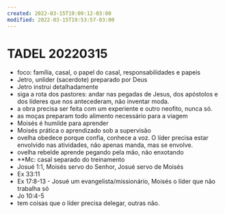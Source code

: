 ```yaml
---
created: 2022-03-15T19:09:12-03:00
modified: 2022-03-15T19:53:57-03:00
---
```


# TADEL 20220315

- foco: família, casal, o papel do casal, responsabilidades e papeis
- Jetro, unlider (sacerdote) preparado por Deus
- Jetro instrui detalhadamente
- siga a rota dos pastores: andar nas pegadas de Jesus, dos apóstolos e dos líderes que nos antecederam, não inventar moda.
- a obra precisa ser feita com um experiente e outro neofito, nunca só.
- as moças preparam todo alimento necessário para a viagem
- Moisés é humilde para aprender
- Moisés prática o aprendizado sob a supervisão
- ovelha obedece porque confia, conhece a voz. O líder precisa estar envolvido nas atividades, não apenas manda, mas se envolve.
- ovelha rebelde aprende pegando pela mão, não enxotando
- **Mc: casal separado do treinamento
- Josué 1:1, Moisés servo do Senhor, Josué servo de Moisés
- Ex 33:11
- Ex 17:8-13 - Josué um evangelista/missionário, Moisés o líder que não trabalha só
- Jo 10:4-5
- tem coisas que o líder precisa delegar, outras não.
